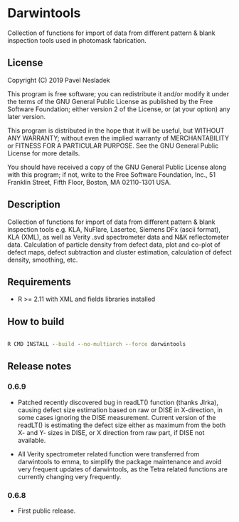 # Darwintools

Collection of functions for import of data from different pattern & blank inspection tools used in photomask fabrication.

## License

Copyright (C) 2019  Pavel Nesladek

This program is free software; you can redistribute it and/or modify it under the terms of the GNU General Public License as published by the Free Software Foundation; either version 2 of the License, or (at your option) any later version.

This program is distributed in the hope that it will be useful, but WITHOUT ANY WARRANTY; without even the implied warranty of MERCHANTABILITY or FITNESS FOR A PARTICULAR PURPOSE.  See the GNU General Public License for more details. 

You should have received a copy of the GNU General Public License along with this program; if not, write to the Free Software Foundation, Inc., 51 Franklin Street, Fifth Floor, Boston, MA 02110-1301 USA.

## Description

Collection of functions for import of data from different pattern & blank inspection tools  e.g. KLA, NuFlare, Lasertec, Siemens DFx (ascii format), KLA (XML), as well as Verity .svd spectrometer data and N&K reflectometer data. Calculation of particle density from defect data, plot and co-plot of defect maps, defect subtraction and cluster estimation, calculation of defect density, smoothing, etc.

## Requirements

* R >= 2.11 with XML and fields libraries installed

## How to build

```cmd

R CMD INSTALL --build --no-multiarch --force darwintools

```

## Release notes

### 0.6.9

* Patched recently discovered bug in readLT() function (thanks JIrka), causing defect size estimation based on raw or DISE in X-direction, in some cases ignoring the DISE measurement. Current version of the readLT() is estimating the defect size either as maximum from the both X- and Y- sizes in DISE, or X direction from raw part, if DISE not available.

* All Verity spectrometer related function were transferred from darwintools to emma, to simplify the package maintenance and avoid very frequent updates of darwintools, as the Tetra related functions are currently changing very frequently.

### 0.6.8

* First public release.
